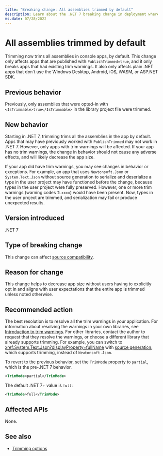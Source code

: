 ```yaml
---
title: "Breaking change: All assemblies trimmed by default"
description: Learn about the .NET 7 breaking change in deployment where all assemblies in a console app are trimmed by default.
ms.date: 07/28/2022
---
```

# All assemblies trimmed by default

Trimming now trims all assemblies in console apps, by default. This change only affects apps that are published with `PublishTrimmed=true`, and it only breaks apps that had existing trim warnings. It also only affects plain .NET apps that don't use the Windows Desktop, Android, iOS, WASM, or ASP.NET SDK.

## Previous behavior

Previously, only assemblies that were opted-in with `<IsTrimmable>true</IsTrimmable>` in the library project file were trimmed.

## New behavior

Starting in .NET 7, trimming trims all the assemblies in the app by default. Apps that may have previously worked with `PublishTrimmed` may not work in .NET 7. However, only apps with trim warnings will be affected. If your app has no trim warnings, the change in behavior should not cause any adverse effects, and will likely decrease the app size.

If your app did have trim warnings, you may see changes in behavior or exceptions. For example, an app that uses `Newtonsoft.Json` or `System.Text.Json` without source generation to serialize and deserialize a type in the user project may have functioned before the change, because types in the user project were fully preserved. However, one or more trim warnings (warning codes `ILxxxx`) would have been present. Now, types in the user project are trimmed, and serialization may fail or produce unexpected results.

## Version introduced

.NET 7

## Type of breaking change

This change can affect [source compatibility](../../categories.md#source-compatibility).

## Reason for change

This change helps to decrease app size without users having to explicitly opt in and aligns with user expectations that the entire app is trimmed unless noted otherwise.

## Recommended action

The best resolution is to resolve all the trim warnings in your application. For information about resolving the warnings in your own libraries, see [Introduction to trim warnings](../../../deploying/trimming/fixing-warnings.md). For other libraries, contact the author to request that they resolve the warnings, or choose a different library that already supports trimming. For example, you can switch to <xref:System.Text.Json?displayProperty=fullName> with [source generation](../../../../standard/serialization/system-text-json/source-generation.md), which supports trimming, instead of `Newtonsoft.Json`.

To revert to the previous behavior, set the `TrimMode` property to `partial`, which is the pre-.NET 7 behavior.

```xml
<TrimMode>partial</TrimMode>
```

The default .NET 7+ value is `full`:

```xml
<TrimMode>full</TrimMode>
```

## Affected APIs

None.

## See also

- [Trimming options](../../../deploying/trimming/trimming-options.md)
